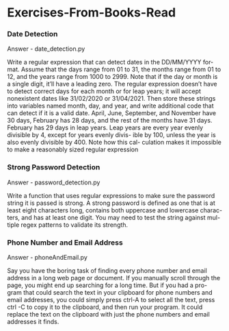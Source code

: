 # Exercises-From-Books-Read

### Date Detection 
Answer - date_detection.py

Write a regular expression that can detect dates in the DD/MM/YYYY for-
mat. Assume that the days range from 01 to 31, the months range from 01
to 12, and the years range from 1000 to 2999. Note that if the day or month
is a single digit, it’ll have a leading zero.
The regular expression doesn’t have to detect correct days for each
month or for leap years; it will accept nonexistent dates like 31/02/2020 or
31/04/2021. Then store these strings into variables named month, day, and
year, and write additional code that can detect if it is a valid date. April,
June, September, and November have 30 days, February has 28 days, and
the rest of the months have 31 days. February has 29 days in leap years.
Leap years are every year evenly divisible by 4, except for years evenly divis-
ible by 100, unless the year is also evenly divisible by 400. Note how this cal-
culation makes it impossible to make a reasonably sized regular expression

### Strong Password Detection
Answer - password_detection.py

Write a function that uses regular expressions to make sure the password
string it is passed is strong. A strong password is defined as one that is at
least eight characters long, contains both uppercase and lowercase charac-
ters, and has at least one digit. You may need to test the string against mul-
tiple regex patterns to validate its strength.


### Phone Number and Email Address
Answer - phoneAndEmail.py

Say you have the boring task of finding every phone number and email
address in a long web page or document. If you manually scroll through
the page, you might end up searching for a long time. But if you had a pro-
gram that could search the text in your clipboard for phone numbers and
email addresses, you could simply press ctrl-A to select all the text, press
ctrl -C to copy it to the clipboard, and then run your program. It could
replace the text on the clipboard with just the phone numbers and email
addresses it finds.